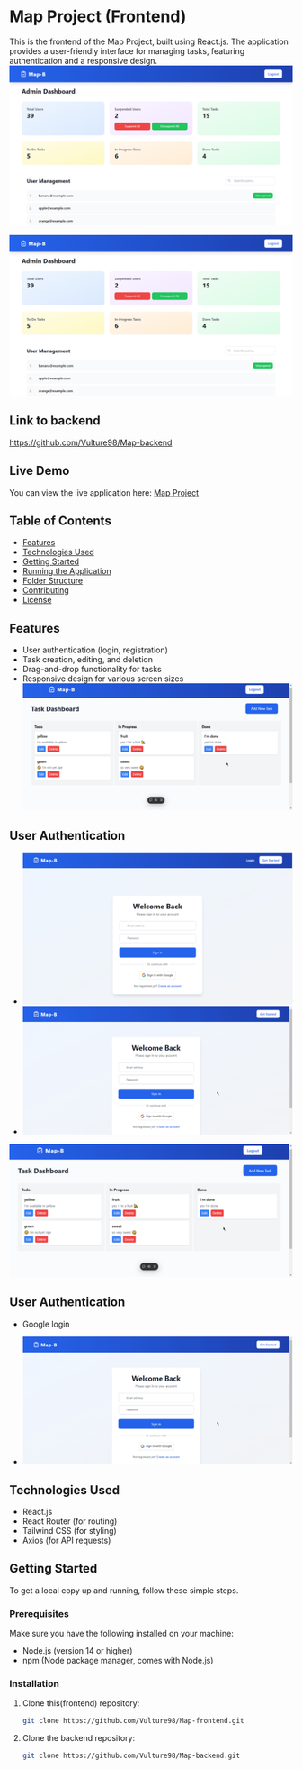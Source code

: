 
# Map Project (Frontend)

This is the frontend of the Map Project, built using React.js. The application provides a user-friendly interface for managing tasks, featuring authentication and a responsive design.
![Admin Interface](images/admin.png)

![Admin Interface](images/admin.png)

## Link to backend

https://github.com/Vulture98/Map-backend

## Live Demo

You can view the live application here: [Map Project](https://map-frontend-d6yw.vercel.app/)

## Table of Contents

- [Features](#features)
- [Technologies Used](#technologies-used)
- [Getting Started](#getting-started)
- [Running the Application](#running-the-application)
- [Folder Structure](#folder-structure)
- [Contributing](#contributing)
- [License](#license)

## Features

- User authentication (login, registration)
- Task creation, editing, and deletion
- Drag-and-drop functionality for tasks
- Responsive design for various screen sizes
![drag-n-drop](images/drag-n-drop.gif)

## User Authentication

- ![User Login](images/user-login.png)
- ![Google Login Popup](images/google-login-popup.gif)

![drag-n-drop](images/drag-n-drop.gif)

## User Authentication

- Google login

- ![Google Login Popup](images/google-login-popup.gif)

## Technologies Used

- React.js
- React Router (for routing)
- Tailwind CSS (for styling)
- Axios (for API requests)

## Getting Started

To get a local copy up and running, follow these simple steps.

### Prerequisites

Make sure you have the following installed on your machine:

- Node.js (version 14 or higher)
- npm (Node package manager, comes with Node.js)

### Installation

1. Clone this(frontend) repository:
   ```bash
   git clone https://github.com/Vulture98/Map-frontend.git
2. Clone the backend repository:
   ```bash
   git clone https://github.com/Vulture98/Map-backend.git
